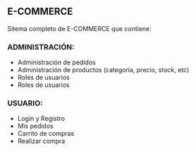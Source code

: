 ## E-COMMERCE

<p> Sitema completo de E-COMMERCE que contiene: </p>

<h3>ADMINISTRACIÓN:</h3>
<ul> 
    <li>Administración de pedidos</li>
    <li>Administración de productos (categoria, precio, stock, etc)</li>
    <li>Roles de usuarios</li>
    <li>Roles de usuarios</li>
</ul>

<h3>USUARIO:</h3>
<ul> 
    <li>Login y Registro</li>
    <li>Mis pedidos</li>
    <li>Carrito de compras</li>
    <li>Realizar compra</li>
</ul>